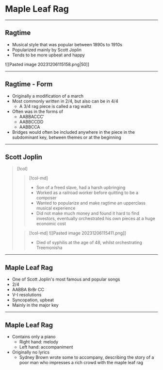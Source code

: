 
# Maple Leaf Rag

---

## Ragtime

<split left="2" right="1" gap="2">

- Musical style that was popular between 1890s to 1910s
- Popularized mainly by Scott Joplin
- Tends to be more upbeat and happy

![[Pasted image 20231206115158.png|50]]

</split>

---

## Ragtime - Form

- Originally a modification of a march
- Most commonly written in 2/4, but also can be in 4/4
	- A 3/4 rag piece is called a rag waltz
- Often was in the forms of
	- AABBACCC′
	- AABBCCDD
	- AABBCCA
- Bridges would often be included anywhere in the piece in the subdominant key, between themes or at the beginning

---

## Scott Joplin

> [!col]
>> [!col-md]
>> - Son of a freed slave, had a harsh upbringing
>> - Worked as a railroad worker before quitting to be a composer
>> - Wanted to popularize and make ragtime an upperclass musical experience
>> - Did not make much money and found it hard to find investors, eventually orchestrated his own pieces at a huge economic cost
>
>> [!col-md]
>> ![[Pasted image 20231206115411.png]]
>> - Died of syphilis at the age of 48, whilst orchestrating Treemonisha

---

## Maple Leaf Rag

- One of Scott Joplin's most famous and popular songs
- 2/4
- AABBA BrBr CC
- V-I resolutions
- Syncopation, upbeat
- Mainly in the major key

---

## Maple Leaf Rag

- Contains only a piano
	- Right hand: melody
	- Left hand: accompaniment
- Originally no lyrics
	- Sydney Brown wrote some to accompany, describing the story of a poor man who impresses a rich crowd with the maple leaf rag
